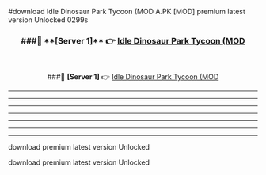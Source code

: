 #download Idle Dinosaur Park Tycoon (MOD A.PK [MOD] premium latest version Unlocked 0299s 



<div align="center">
<h3>###🔹 **[Server 1]** 👉 <a href="https://download1apk.web.app/">Idle Dinosaur Park Tycoon (MOD</a></h3><br>


###🔹 **[Server 1]** 👉 <a href="https://download1apk.web.app/">Idle Dinosaur Park Tycoon (MOD</a></h3>
</div>



----------------------------------------------------------

----------------------------------------------------------

----------------------------------------------------------

----------------------------------------------------------

----------------------------------------------------------

----------------------------------------------------------

----------------------------------------------------------

download premium latest version Unlocked

download premium latest version Unlocked
